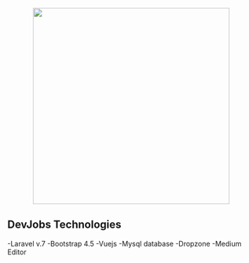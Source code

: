 <p align="center"><img src="https://res.cloudinary.com/dtfbvvkyp/image/upload/v1566331377/laravel-logolockup-cmyk-red.svg" width="400"></p>



## DevJobs Technologies
-Laravel v.7
-Bootstrap 4.5
-Vuejs
-Mysql database
-Dropzone
-Medium Editor




